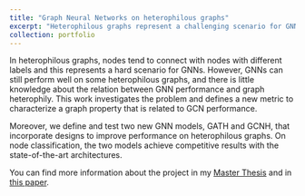 ```yaml
---
title: "Graph Neural Networks on heterophilous graphs"
excerpt: "Heterophilous graphs represent a challenging scenario for GNNs. In this work, we better characterize the relation between heterophily and GNN performance by defining a new metric. Moreover, we define two new GNN architectures to improve performance on heterophilous graphs, GATH and GCNH."
collection: portfolio
---
```


In heterophilous graphs, nodes tend to connect with nodes with different labels and this represents a hard scenario for GNNs. However, GNNs can still perform well on some heterophilous graphs, and there is little knowledge about the relation between GNN performance and graph heterophily. This work investigates the problem and defines a new metric to characterize a graph property that is related to GCN performance.

Moreover, we define and test two new GNN models, GATH and GCNH, that incorporate designs to improve performance on heterophilous graphs. On node classification, the two models achieve competitive results with the state-of-the-art architectures.

You can find more information about the project in my [Master Thesis](http://webthesis.biblio.polito.it/id/eprint/24501) and in [this paper](https://arxiv.org/abs/2212.13202).